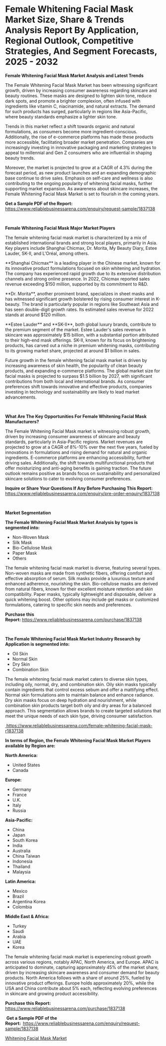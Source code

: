 <p><h1>Female Whitening Facial Mask Market Size, Share & Trends Analysis Report By Application, Regional Outlook, Competitive Strategies, And Segment Forecasts, 2025 - 2032</h1></p><p><strong>Female Whitening Facial Mask Market Analysis and Latest Trends</strong></p>
<p><p>The Female Whitening Facial Mask Market has been witnessing significant growth, driven by increasing consumer awareness regarding skincare and beauty routines. These masks are designed to lighten skin tone, reduce dark spots, and promote a brighter complexion, often infused with ingredients like vitamin C, niacinamide, and natural extracts. The demand for such products has surged, particularly in regions like Asia-Pacific, where beauty standards emphasize a lighter skin tone.</p><p>Trends in this market reflect a shift towards organic and natural formulations, as consumers become more ingredient-conscious. Additionally, the rise of e-commerce platforms has made these products more accessible, facilitating broader market penetration. Companies are increasingly investing in innovative packaging and marketing strategies to appeal to millennial and Gen Z consumers who are influential in shaping beauty trends.</p><p>Moreover, the market is projected to grow at a CAGR of 4.3% during the forecast period, as new product launches and an expanding demographic base continue to drive sales. Emphasis on self-care and wellness is also contributing to the ongoing popularity of whitening facial masks, further supporting market expansion. As awareness about skincare increases, the Female Whitening Facial Mask Market is set to flourish in the coming years.</p></p>
<p><strong>Get a Sample PDF of the Report:&nbsp;</strong> <a href="https://www.reliablebusinessarena.com/enquiry/request-sample/1837138?utm_campaign=2299&utm_medium=2&utm_source=Github&utm_content=ia&utm_term=10022025&utm_id=female-whitening-facial-mask">https://www.reliablebusinessarena.com/enquiry/request-sample/1837138</a></p>
<p>&nbsp;</p>
<p><strong>Female Whitening Facial Mask Major Market Players</strong></p>
<p><p>The female whitening facial mask market is characterized by a mix of established international brands and strong local players, primarily in Asia. Key players include Shanghai Chicmax, Dr. Morita, My Beauty Diary, Estee Lauder, SK-II, and L'Oréal, among others.</p><p>**Shanghai Chicmax** is a leading player in the Chinese market, known for its innovative product formulations focused on skin whitening and hydration. The company has experienced rapid growth due to its extensive distribution channels and strong online presence. In 2022, Chicmax reported sales revenue exceeding $150 million, supported by its commitment to R&D.</p><p>**Dr. Morita**, another prominent brand, specializes in sheet masks and has witnessed significant growth bolstered by rising consumer interest in K-beauty. The brand is particularly popular in regions like Southeast Asia and has seen double-digit growth rates. Its estimated sales revenue for 2022 stands at around $120 million.</p><p>**Estee Lauder** and **SK-II**, both global luxury brands, contribute to the premium segment of the market. Estee Lauder's sales revenue in skincare was approximately $15 billion, with a substantial portion attributed to their high-end mask offerings. SK-II, known for its focus on brightening products, has carved out a niche in premium whitening masks, contributing to its growing market share, projected at around $1 billion in sales.</p><p>Future growth in the female whitening facial mask market is driven by increasing awareness of skin health, the popularity of clean beauty products, and expanding e-commerce platforms. The global market size for facial masks is projected to surpass $1.5 billion by 2027, with significant contributions from both local and international brands. As consumer preferences shift towards innovative and effective products, companies investing in technology and sustainability are likely to lead market advancements.</p></p>
<p>&nbsp;</p>
<p><strong>What Are The Key Opportunities For Female Whitening Facial Mask Manufacturers?</strong></p>
<p><p>The Female Whitening Facial Mask market is witnessing robust growth, driven by increasing consumer awareness of skincare and beauty standards, particularly in Asia-Pacific regions. Market revenues are projected to grow at a CAGR of 8%-10% over the next five years, fueled by innovations in formulations and rising demand for natural and organic ingredients. E-commerce platforms are enhancing accessibility, further driving sales. Additionally, the shift towards multifunctional products that offer moisturizing and anti-aging benefits is gaining traction. The future outlook remains positive as brands focus on sustainability and personalized skincare solutions to cater to evolving consumer preferences.</p></p>
<p><strong>Inquire or Share Your Questions If Any Before Purchasing This Report:</strong> <a href="https://www.reliablebusinessarena.com/enquiry/pre-order-enquiry/1837138?utm_campaign=2299&utm_medium=2&utm_source=Github&utm_content=ia&utm_term=10022025&utm_id=female-whitening-facial-mask">https://www.reliablebusinessarena.com/enquiry/pre-order-enquiry/1837138</a></p>
<p>&nbsp;</p>
<p><strong>Market Segmentation</strong></p>
<p><strong>The Female Whitening Facial Mask Market Analysis by types is segmented into:</strong></p>
<p><ul><li>Non-Woven Mask</li><li>Silk Mask</li><li>Bio-Cellulose Mask</li><li>Paper Mask</li><li>Others</li></ul></p>
<p><p>The female whitening facial mask market is diverse, featuring several types. Non-woven masks are made from synthetic fibers, offering comfort and effective absorption of serum. Silk masks provide a luxurious texture and enhanced adherence, nourishing the skin. Bio-cellulose masks are derived from natural fibers, known for their excellent moisture retention and skin compatibility. Paper masks, typically lightweight and disposable, deliver a quick whitening boost. Other options may include gel masks or customized formulations, catering to specific skin needs and preferences.</p></p>
<p><strong>Purchase this Report:&nbsp;</strong><a href="https://www.reliablebusinessarena.com/purchase/1837138?utm_campaign=2299&utm_medium=2&utm_source=Github&utm_content=ia&utm_term=10022025&utm_id=female-whitening-facial-mask">https://www.reliablebusinessarena.com/purchase/1837138</a></p>
<p>&nbsp;</p>
<p><strong>The Female Whitening Facial Mask Market Industry Research by Application is segmented into:</strong></p>
<p><ul><li>Oil Skin</li><li>Normal Skin</li><li>Dry Skin</li><li>Combination Skin</li></ul></p>
<p><p>The female whitening facial mask market caters to diverse skin types, including oily, normal, dry, and combination skin. Oily skin masks typically contain ingredients that control excess sebum and offer a mattifying effect. Normal skin formulations aim to maintain balance and enhance radiance. Dry skin masks focus on deep hydration and nourishment, while combination skin products target both oily and dry areas for a balanced approach. This segmentation allows brands to create targeted solutions that meet the unique needs of each skin type, driving consumer satisfaction.</p></p>
<p><a href="https://www.reliablebusinessarena.com/female-whitening-facial-mask-r1837138?utm_campaign=2299&utm_medium=2&utm_source=Github&utm_content=ia&utm_term=10022025&utm_id=female-whitening-facial-mask">&nbsp;https://www.reliablebusinessarena.com/female-whitening-facial-mask-r1837138</a></p>
<p><strong>In terms of Region, the Female Whitening Facial Mask Market Players available by Region are:</strong></p>
<p>
    <p> <strong> North America: </strong>
        <ul>
            <li>United States</li>
            <li>Canada</li>
        </ul>
        </p> 
    <p> <strong> Europe: </strong>
        <ul>
            <li>Germany</li>
            <li>France</li>
            <li>U.K.</li>
            <li>Italy</li>
            <li>Russia</li>
        </ul>
        </p> 
    <p> <strong> Asia-Pacific: </strong>
        <ul>
            <li>China</li>
            <li>Japan</li>
            <li>South Korea</li>
            <li>India</li>
            <li>Australia</li>
            <li>China Taiwan</li>
            <li>Indonesia</li>
            <li>Thailand</li>
            <li>Malaysia</li>
        </ul>
        </p> 
    <p> <strong> Latin America: </strong>
        <ul>
            <li>Mexico</li>
            <li>Brazil</li>
            <li>Argentina Korea</li>
            <li>Colombia</li>
        </ul>
        </p> 
    <p> <strong> Middle East & Africa: </strong>
        <ul>
            <li>Turkey</li>
            <li>Saudi</li>
            <li>Arabia</li>
            <li>UAE</li>
            <li>Korea</li>
        </ul>
    </p>
    </p>
<p><p>The female whitening facial mask market is experiencing robust growth across various regions, notably APAC, North America, and Europe. APAC is anticipated to dominate, capturing approximately 45% of the market share, driven by increasing skincare awareness and consumer demand for beauty products. North America follows with a share of around 25%, fueled by innovative product offerings. Europe holds approximately 20%, while the USA and China contribute about 5% each, reflecting evolving preferences in skincare and growing product accessibility.</p></p>
<p><strong>Purchase this Report: </strong><a href="https://www.reliablebusinessarena.com/purchase/1837138?utm_campaign=2299&utm_medium=2&utm_source=Github&utm_content=ia&utm_term=10022025&utm_id=female-whitening-facial-mask">https://www.reliablebusinessarena.com/purchase/1837138</a></p>
<p>&nbsp;<strong>Get a Sample PDF of the Report:&nbsp;&nbsp;</strong><a href="https://www.reliablebusinessarena.com/enquiry/request-sample/1837138?utm_campaign=2299&utm_medium=2&utm_source=Github&utm_content=ia&utm_term=10022025&utm_id=female-whitening-facial-mask">https://www.reliablebusinessarena.com/enquiry/request-sample/1837138</a></p>
<p><strong></strong></p>
<p><p><a href="https://github.com/risingtrista99259/Market-Research-Report-List-1/blob/main/whitening-facial-mask-market.md?utm_campaign=2299&utm_medium=2&utm_source=Github&utm_content=ia&utm_term=10022025&utm_id=female-whitening-facial-mask">Whitening Facial Mask Market</a></p></p>